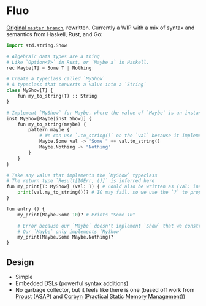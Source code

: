 # Fluo

[Original `master branch`](https://github.com/fluo-lang/fluoc/tree/master), rewritten. Currently a WIP with a mix of syntax and semantics from Haskell, Rust, and Go:

```python
import std.string.Show

# Algebraic data types are a thing
# Like `Option<T>` in Rust, or `Maybe a` in Haskell.
rec Maybe[T] = Some T | Nothing

# Create a typeclass called `MyShow`
# A typeclass that converts a value into a `String`
class MyShow[T] {
    fun my_to_string(T) :: String
}

# Implement `MyShow` for Maybe, where the value of `Maybe` is an instance of `Show` (not `MyShow`!)
inst MyShow[Maybe[inst Show]] {
    fun my_to_string(maybe) {
        pattern maybe {
            # We can use `.to_string()` on the `val` because it implements `Show`
            Maybe.Some val -> "Some " ++ val.to_string()
            Maybe.Nothing -> "Nothing"
        }
    }
}

# Take any value that implements the `MyShow` typeclass
# The return type `Result[IOErr, ()]` is inferred here
fun my_print[T: MyShow] (val: T) { # Could also be written as (val: inst Show)
    print(val.my_to_string())? # IO may fail, so we use the `?` to propagate the error
}

fun entry () {
    my_print(Maybe.Some 10)? # Prints "Some 10"

    # Error because our `Maybe` doesn't implement `Show` that we constrained
    # Our `Maybe` only implements `MyShow`
    my_print(Maybe.Some Maybe.Nothing)?
}
```

## Design

- Simple
- Embedded DSLs (powerful syntax additions)
- No garbage collector, but it feels like there is one (based off work from [Proust (ASAP)](https://www.cl.cam.ac.uk/techreports/UCAM-CL-TR-908.pdf) and [Corbyn (Practical Static Memory Management)](http://nathancorbyn.com/nc513.pdf))
